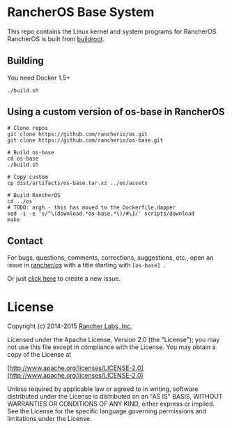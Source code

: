 # RancherOS Base System

This repo contains the Linux kernel and system programs for RancherOS.  RancherOS is built from [buildroot](http://buildroot.uclibc.org/).

## Building

You need Docker 1.5+

    ./build.sh

## Using a custom version of os-base in RancherOS

```
# Clone repos
git clone https://github.com/rancherio/os.git
git clone https://github.com/rancherio/os-base.git

# Build os-base
cd os-base
./build.sh

# Copy custom
cp dist/artifacts/os-base.tar.xz ../os/assets

# Build RancherOS
cd ../os
# TODO: argh - this has moved to the Dockerfile.dapper
sed -i -e 's/^\(download.*os-base.*\)/#\1/' scripts/download
make
```
## Contact
For bugs, questions, comments, corrections, suggestions, etc., open an issue in
 [rancher/os](//github.com/rancher/os/issues) with a title starting with `[os-base] `.

Or just [click here](//github.com/rancher/os/issues/new?title=%5Bos-base%5D%20) to create a new issue.


# License
Copyright (c) 2014-2015 [Rancher Labs, Inc.](http://rancher.com)

Licensed under the Apache License, Version 2.0 (the "License");
you may not use this file except in compliance with the License.
You may obtain a copy of the License at

[http://www.apache.org/licenses/LICENSE-2.0](http://www.apache.org/licenses/LICENSE-2.0)

Unless required by applicable law or agreed to in writing, software
distributed under the License is distributed on an "AS IS" BASIS,
WITHOUT WARRANTIES OR CONDITIONS OF ANY KIND, either express or implied.
See the License for the specific language governing permissions and
limitations under the License.

